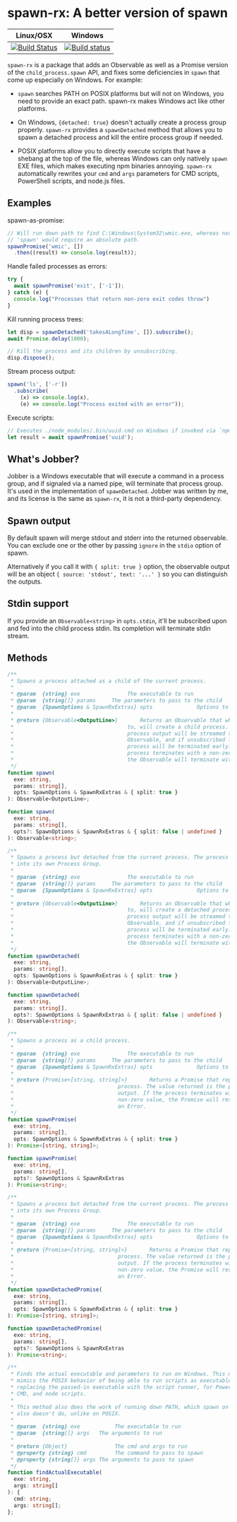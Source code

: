 # spawn-rx: A better version of spawn

| Linux/OSX | Windows |
| --- | --- |
| [![Build Status](https://travis-ci.org/tools-rx/spawn-rx.svg?branch=master)](https://travis-ci.org/tools-rx/spawn-rx) | [![Build status](https://ci.appveyor.com/api/projects/status/xm9xpgma4jwy3xns?svg=true)](https://ci.appveyor.com/project/dfbaskin/spawn-rx) |

`spawn-rx` is a package that adds an Observable as well as a Promise version of 
the `child_process.spawn` API, and fixes some deficiencies in `spawn` that come 
up especially on Windows. For example:

* `spawn` searches PATH on POSIX platforms but will not on Windows, you need to
  provide an exact path. spawn-rx makes Windows act like other platforms.
  
* On Windows, `{detached: true}` doesn't actually create a process group properly.
  `spawn-rx` provides a `spawnDetached` method that allows you to spawn a detached
  process and kill the entire process group if needed.
  
* POSIX platforms allow you to directly execute scripts that have a shebang at 
  the top of the file, whereas Windows can only natively `spawn` EXE files, which
  makes executing npm binaries annoying. `spawn-rx` automatically rewrites your
  `cmd` and `args` parameters for CMD scripts, PowerShell scripts, and node.js
  files.

## Examples

spawn-as-promise:

```js
// Will run down path to find C:\Windows\System32\wmic.exe, whereas normal 
// 'spawn' would require an absolute path.
spawnPromise('wmic', [])
  .then((result) => console.log(result));
```

Handle failed processes as errors:

```js
try {
  await spawnPromise('exit', ['-1']);
} catch (e) {
  console.log("Processes that return non-zero exit codes throw")
}
```

Kill running process trees:

```js
let disp = spawnDetached('takesALongTime', []).subscribe();
await Promise.delay(1000);

// Kill the process and its children by unsubscribing.
disp.dispose();
```

Stream process output:

```js
spawn('ls', ['-r'])
  .subscribe(
    (x) => console.log(x), 
    (e) => console.log("Process exited with an error"));
```

Execute scripts:

```js
// Executes ./node_modules/.bin/uuid.cmd on Windows if invoked via `npm run`
let result = await spawnPromise('uuid');
```


## What's Jobber?

Jobber is a Windows executable that will execute a command in a process group,
and if signaled via a named pipe, will terminate that process group. It's used
in the implementation of `spawnDetached`. Jobber was written by me, and its license
is the same as `spawn-rx`, it is not a third-party dependency.

## Spawn output

By default spawn will merge stdout and stderr into the returned observable.
You can exclude one or the other by passing `ignore` in the `stdio` option of spawn.

Alternatively if you call it with `{ split: true }` option, the observable output
will be an object `{ source: 'stdout', text: '...' }` so you can distinguish
the outputs.

## Stdin support

If you provide an `Observable<string>` in `opts.stdin`, it'll be subscribed upon
 and fed into the child process stdin. Its completion will terminate stdin stream.

## Methods

```typescript
/**
 * Spawns a process attached as a child of the current process.
 *
 * @param  {string} exe               The executable to run
 * @param  {string[]} params     The parameters to pass to the child
 * @param  {SpawnOptions & SpawnRxExtras} opts              Options to pass to spawn.
 *
 * @return {Observable<OutputLine>}       Returns an Observable that when subscribed
 *                                    to, will create a child process. The
 *                                    process output will be streamed to this
 *                                    Observable, and if unsubscribed from, the
 *                                    process will be terminated early. If the
 *                                    process terminates with a non-zero value,
 *                                    the Observable will terminate with onError.
 */
function spawn(
  exe: string,
  params: string[],
  opts: SpawnOptions & SpawnRxExtras & { split: true }
): Observable<OutputLine>;

function spawn(
  exe: string,
  params: string[],
  opts?: SpawnOptions & SpawnRxExtras & { split: false | undefined }
): Observable<string>;

/**
 * Spawns a process but detached from the current process. The process is put
 * into its own Process Group.
 *
 * @param  {string} exe               The executable to run
 * @param  {string[]} params     The parameters to pass to the child
 * @param  {SpawnOptions & SpawnRxExtras} opts              Options to pass to spawn.
 *
 * @return {Observable<OutputLine>}       Returns an Observable that when subscribed
 *                                    to, will create a detached process. The
 *                                    process output will be streamed to this
 *                                    Observable, and if unsubscribed from, the
 *                                    process will be terminated early. If the
 *                                    process terminates with a non-zero value,
 *                                    the Observable will terminate with onError.
 */
function spawnDetached(
  exe: string,
  params: string[],
  opts: SpawnOptions & SpawnRxExtras & { split: true }
): Observable<OutputLine>;

function spawnDetached(
  exe: string,
  params: string[],
  opts?: SpawnOptions & SpawnRxExtras & { split: false | undefined }
): Observable<string>;

/**
 * Spawns a process as a child process.
 *
 * @param  {string} exe               The executable to run
 * @param  {string[]} params     The parameters to pass to the child
 * @param  {SpawnOptions & SpawnRxExtras} opts              Options to pass to spawn.
 *
 * @return {Promise<[string, string]>}       Returns a Promise that represents a child
 *                                 process. The value returned is the process
 *                                 output. If the process terminates with a
 *                                 non-zero value, the Promise will resolve with
 *                                 an Error.
 */
function spawnPromise(
  exe: string,
  params: string[],
  opts: SpawnOptions & SpawnRxExtras & { split: true }
): Promise<[string, string]>;

function spawnPromise(
  exe: string,
  params: string[],
  opts?: SpawnOptions & SpawnRxExtras
): Promise<string>;

/**
 * Spawns a process but detached from the current process. The process is put
 * into its own Process Group.
 *
 * @param  {string} exe               The executable to run
 * @param  {string[]} params     The parameters to pass to the child
 * @param  {SpawnOptions & SpawnRxExtras} opts              Options to pass to spawn.
 *
 * @return {Promise<[string, string]>}       Returns a Promise that represents a detached
 *                                 process. The value returned is the process
 *                                 output. If the process terminates with a
 *                                 non-zero value, the Promise will resolve with
 *                                 an Error.
 */
function spawnDetachedPromise(
  exe: string,
  params: string[],
  opts: SpawnOptions & SpawnRxExtras & { split: true }
): Promise<[string, string]>;

function spawnDetachedPromise(
  exe: string,
  params: string[],
  opts?: SpawnOptions & SpawnRxExtras
): Promise<string>;

/**
 * Finds the actual executable and parameters to run on Windows. This method
 * mimics the POSIX behavior of being able to run scripts as executables by
 * replacing the passed-in executable with the script runner, for PowerShell,
 * CMD, and node scripts.
 *
 * This method also does the work of running down PATH, which spawn on Windows
 * also doesn't do, unlike on POSIX.
 *
 * @param  {string} exe           The executable to run
 * @param  {string[]} args   The arguments to run
 *
 * @return {Object}               The cmd and args to run
 * @property {string} cmd         The command to pass to spawn
 * @property {string[]} args The arguments to pass to spawn
 */
function findActualExecutable(
  exe: string,
  args: string[]
): {
  cmd: string;
  args: string[];
};
